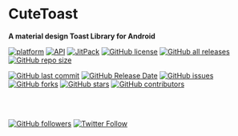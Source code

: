 # CuteToast

<b>A material design Toast Library for Android</b>


[![platform](https://img.shields.io/badge/platform-Android-yellow.svg)](https://www.android.com)
 [![API](https://img.shields.io/badge/API-21%2B-brightgreen.svg?style=flat)](https://android-arsenal.com/api?level=21) [![JitPack](https://img.shields.io/jitpack/v/github/ahmmedrejowan/CuteToast)](https://jitpack.io/#ahmmedrejowan/CuteToast) [![GitHub license](https://img.shields.io/github/license/ahmmedrejowan/CuteToast)](https://github.com/ahmmedrejowan/CuteToast/blob/master/LICENSE) [![GitHub all releases](https://img.shields.io/github/downloads/ahmmedrejowan/cutetoast/total)](https://github.com/ahmmedrejowan/CuteToast/archive/refs/heads/master.zip)  [![GitHub repo size](https://img.shields.io/github/repo-size/ahmmedrejowan/cutetoast)](https://github.com/ahmmedrejowan/CuteToast/archive/refs/heads/master.zip)

[![GitHub last commit](https://img.shields.io/github/last-commit/ahmmedrejowan/cutetoast)](https://github.com/ahmmedrejowan/CuteToast/commits/master) [![GitHub Release Date](https://img.shields.io/github/release-date/ahmmedrejowan/cutetoast)](https://github.com/ahmmedrejowan/CuteToast/releases) [![GitHub issues](https://img.shields.io/github/issues/ahmmedrejowan/CuteToast)](https://github.com/ahmmedrejowan/CuteToast/issues) [![GitHub forks](https://img.shields.io/github/forks/ahmmedrejowan/CuteToast)](https://github.com/ahmmedrejowan/CuteToast/network) [![GitHub stars](https://img.shields.io/github/stars/ahmmedrejowan/CuteToast)](https://github.com/ahmmedrejowan/CuteToast/stargazers) [![GitHub contributors](https://img.shields.io/github/contributors/ahmmedrejowan/cutetoast)](https://github.com/ahmmedrejowan/CuteToast/graphs/contributors)


<br/>



<br/>



[![GitHub followers](https://img.shields.io/github/followers/ahmmedrejowan?style=social)](https://github.com/ahmmedrejowan) [![Twitter Follow](https://img.shields.io/twitter/follow/ahmmedrejowan?style=social)](https://twitter.com/ahmmedrejowan)

